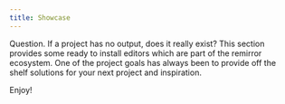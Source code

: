 ```yaml
---
title: Showcase
---
```


Question. If a project has no output, does it really exist? This section provides some ready to
install editors which are part of the remirror ecosystem. One of the project goals has always been
to provide off the shelf solutions for your next project and inspiration.

Enjoy!
